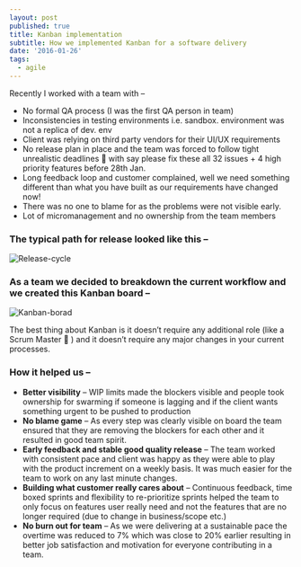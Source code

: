 ```yaml
---
layout: post
published: true
title: Kanban implementation
subtitle: How we implemented Kanban for a software delivery
date: '2016-01-26'
tags:
  - agile
---
```

Recently I worked with a team with –
- No formal QA process (I was the first QA person in team)
- Inconsistencies in testing environments i.e. sandbox. environment was not a replica of dev. env
- Client was relying on third party vendors for their UI/UX requirements 
- No release plan in place and the team was forced to follow tight unrealistic deadlines 🙂 with say please fix these all 32 issues + 4 high priority features before 28th Jan.  
- Long feedback loop and customer complained, well we need something different than what you have built as our requirements have changed now! 
- There was no one to blame for as the problems were not visible early.
- Lot of micromanagement and no ownership from the team members 

### The typical path for release looked like this – 
![Release-cycle](/img/release-path.png)

### As a team we decided to breakdown the current workflow and we created this Kanban board – 
![Kanban-borad](/img/kanban-board.png)

The best thing about Kanban is it doesn’t require any additional role (like a Scrum Master 🙂 )
and it doesn’t require any major changes in your current processes.

### How it helped us – 
- **Better visibility** – WIP limits made the blockers visible and people took ownership for swarming if someone is lagging and if the client wants something urgent to be pushed to production
- **No blame game** – As every step was clearly visible on board the team ensured that they are removing the blockers for each other and it resulted in good team spirit.
- **Early feedback and stable good quality release** – The team worked with consistent pace and client was happy as they were able to play with the product increment on a weekly basis. It was much easier for the team to work on any last minute changes.
- **Building what customer really cares about** – Continuous feedback, time boxed sprints and flexibility to re-prioritize sprints helped the team to only focus on features user really need and not the features that are no longer required (due to change in business/scope etc.) 
- **No burn out for team** – As we were delivering at a sustainable pace the overtime was reduced to 7% which was close to 20% earlier resulting in better job satisfaction and motivation for everyone contributing in a team.
